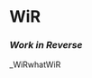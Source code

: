 # WiR
### _Work in Reverse_
_WiRwhatWiR
<body>
        <div id="render"></div>
        <div id="viewof-distancex"></div>
         <div id="viewof-distancey"></div>
          <div id="viewof-fontsize"></div>
        </div>
    <script type="module">
        import {Inspector, Runtime} from "https://unpkg.com/@observablehq/notebook-runtime@1.0.1?module";
        import notebook from "https://api.observablehq.com/@kuquanghuylcb/ascii-gradient.js?";
        
        const renders = {
            "render": "#render",
            "viewof distancex": "#viewof-distancex",
            "viewof distancey": "#viewof-distancey",
            "viewof fontsize": "#viewof-fontsize",
            
        };
    
    Runtime.load(notebook, (variable) => {
                 const selector = renders[variable.name];
                 if (selector) {
                 return new Inspector(document.querySelector(selector));
                 }
                 });
        </script>
